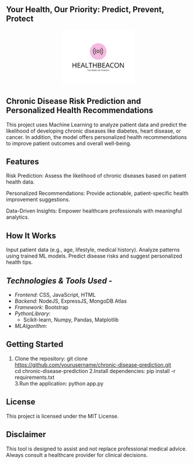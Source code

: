 ##     Your Health, Our Priority: Predict, Prevent, Protect
<p align="center">
<img src="static/logo1.png" width="200"/>
 </p>





## Chronic Disease Risk Prediction and Personalized Health Recommendations
This project uses Machine Learning to analyze patient data and predict the likelihood of developing chronic diseases like diabetes, heart disease, or cancer. In addition, the model offers personalized health recommendations to improve patient outcomes and overall well-being.

## Features
Risk Prediction: Assess the likelihood of chronic diseases based on patient health data.

Personalized Recommendations: Provide actionable, patient-specific health improvement suggestions.

Data-Driven Insights: Empower healthcare professionals with meaningful analytics.
## How It Works
Input patient data (e.g., age, lifestyle, medical history).
Analyze patterns using trained ML models.
Predict disease risks and suggest personalized health tips.
## *Technologies & Tools Used -*

- *Frontend*: CSS, JavaScript, HTML  
- *Backend*: NodeJS, ExpressJS, MongoDB Atlas  
- *Framework*: Bootstrap  
- *PythonLibrary*:  
  - Scikit-learn, Numpy, Pandas, Matplotlib
- *MLAlgorithm*:  
## Getting Started
1. Clone the repository:
    git clone https://github.com/yourusername/chronic-disease-prediction.git  
    cd chronic-disease-prediction
2.Install dependencies:
   pip install -r requirements.txt  
3.Run the application:
   python app.py  
## License
This project is licensed under the MIT License.
## Disclaimer
This tool is designed to assist and not replace professional medical advice. Always consult a healthcare provider for clinical decisions.

